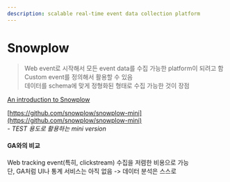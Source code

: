 ```yaml
---
description: scalable real-time event data collection platform
---
```


# Snowplow

> Web event로 시작해서 모든 event data를 수집 가능한 platform이 되려고 함  
> Custom event를 정의해서 활용할 수 있음  
> 데이터를 schema에 맞게 정형화된 형태로 수집 가능한 것이 장점

[An introduction to Snowplow](https://towardsdatascience.com/what-is-snowplow-and-do-i-need-it-cbe30fcb302b)

[https://github.com/snowplow/snowplow-mini](https://github.com/snowplow/snowplow-mini)  
  _- TEST 용도로 활용하는 mini version_

#### GA와의 비교

Web tracking event\(특히, clickstream\) 수집을 저렴한 비용으로 가능  
단, GA처럼 UI나 통계 서비스는 아직 없음 -&gt; 데이터 분석은 스스로








